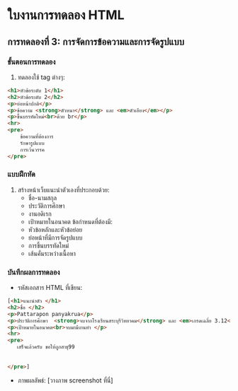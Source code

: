 # ใบงานการทดลอง HTML
 
## การทดลองที่ 3: การจัดการข้อความและการจัดรูปแบบ
### ขั้นตอนการทดลอง
1. ทดลองใช้ tag ต่างๆ:
```html
<h1>หัวข้อระดับ 1</h1>
<h2>หัวข้อระดับ 2</h2>
<p>ย่อหน้าปกติ</p>
<p>ข้อความ <strong>ตัวหนา</strong> และ <em>ตัวเอียง</em></p>
<p>ขึ้นบรรทัดใหม่<br>ด้วย br</p>
<hr>
<pre>
    ข้อความที่ต้องการ
    รักษารูปแบบ
    การเว้นวรรค
</pre>
```

### แบบฝึกหัด
1. สร้างหน้าเว็บแนะนำตัวเองที่ประกอบด้วย:
   - ชื่อ-นามสกุล
   - ประวัติการศึกษา
   - งานอดิเรก
   - เป้าหมายในอนาคต
 ข้อกำหนดที่ต้องมี:
   - หัวข้อหลักและหัวข้อย่อย
   - ย่อหน้าที่มีการจัดรูปแบบ
   - การขึ้นบรรทัดใหม่
   - เส้นคั่นระหว่างเนื้อหา
### บันทึกผลการทดลอง
- รหัสเอกสาร HTML ที่เขียน:
```html
[<h1>แนะนำตัว </h1>
<h2>ชื่อ </h2>
<p>Pattarapon panyakrua</p>
<p>ประวัติการศึกษา  <strong>จบจากโรงเรียนสระบุรีวิทยาคม</strong> และ <em>เกรดเฉลี่ย 3.12</em></p>
<p>เป้าหมายในอนาคต<br>จบมามีงานทำ </p>
<hr>
<pre>
   เสร็จแล้วครับ ขอให้ถูกสาธุ99
    
    
</pre>]
```
- ภาพผลลัพธ์:
[วางภาพ screenshot ที่นี่]


